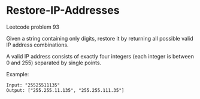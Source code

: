 # Restore-IP-Addresses
Leetcode problem 93

Given a string containing only digits, restore it by returning all possible valid IP address combinations.

A valid IP address consists of exactly four integers (each integer is between 0 and 255) separated by single points.

Example:
```
Input: "25525511135"
Output: ["255.255.11.135", "255.255.111.35"]
```

